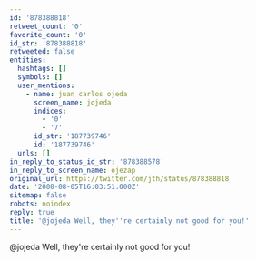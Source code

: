 ```yaml
---
id: '878388818'
retweet_count: '0'
favorite_count: '0'
id_str: '878388818'
retweeted: false
entities:
  hashtags: []
  symbols: []
  user_mentions:
    - name: juan carlos ojeda
      screen_name: jojeda
      indices:
        - '0'
        - '7'
      id_str: '187739746'
      id: '187739746'
  urls: []
in_reply_to_status_id_str: '878388578'
in_reply_to_screen_name: ojezap
original_url: https://twitter.com/jth/status/878388818
date: '2008-08-05T16:03:51.000Z'
sitemap: false
robots: noindex
reply: true
title: '@jojeda Well, they''re certainly not good for you!'
---
```


@jojeda Well, they're certainly not good for you!